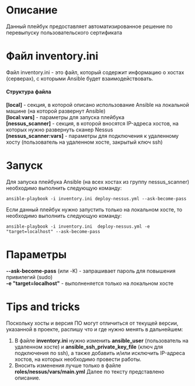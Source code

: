 # Описание  
Данный плейбук предоставляет автоматизированное решение по перевыпуску пользовательского сертификата   
  
# Файл inventory.ini  
Файл inventory.ini - это файл, который содержит информацию о хостах (серверах), с которыми Ansible будет взаимодействовать.  
  
#### Структура файла  
**[local]** - секция, в которой описано использование Ansible на локальной машине (на которой развернут Ansible)  
**[local:vars]** - параметры для запуска плейбука  
**[nessus_scanner]** - секция, в которой вносятся IP-адреса хостов, на которых нужно развернуть сканер Nessus  
**[nessus_scanner:vars]** - параметры для подключения к удаленному хосту (пользователь на удаленном хосте, закрытый ключ ssh)  
  
# Запуск  
Для запуска плейбука Ansible (на всех хостах из группу nessus_scanner) необходимо выполнить следующую команду:  
```
ansible-playbook -i inventory.ini deploy-nessus.yml --ask-become-pass
```   
Если данный плейбук нужно запустить только на локальном хосте, то необходимо выполнить следующую команду:  
```
ansible-playbook -i inventory.ini  deploy-nessus.yml -e "target=localhost" --ask-become-pass
```  

# Параметры  
**--ask-become-pass** (или -K) - запрашивает пароль для повышения привилегий (sudo)  
**-e "target=localhost"** - выполненяется только на локальном хосте   

# Tips and tricks  
Поскольку хосты и версия ПО могут отличиться от текущей версии, указанной в проекте, распишу что и где нужно менять в дальнейшем:  
1. В файле **inventory.ini** нужно изменить **ansible_user** (пользователь на удаленном хосте) и **ansible_ssh_private_key_file** (ключ для подключения по ssh), а также добавить и/или исключить IP-адреса хостов, на которых необходимо провести работы.  
2. Вносить изменения лучше только в файле **roles/nessus/vars/main.yml** Далее по тексту представлено описание.
